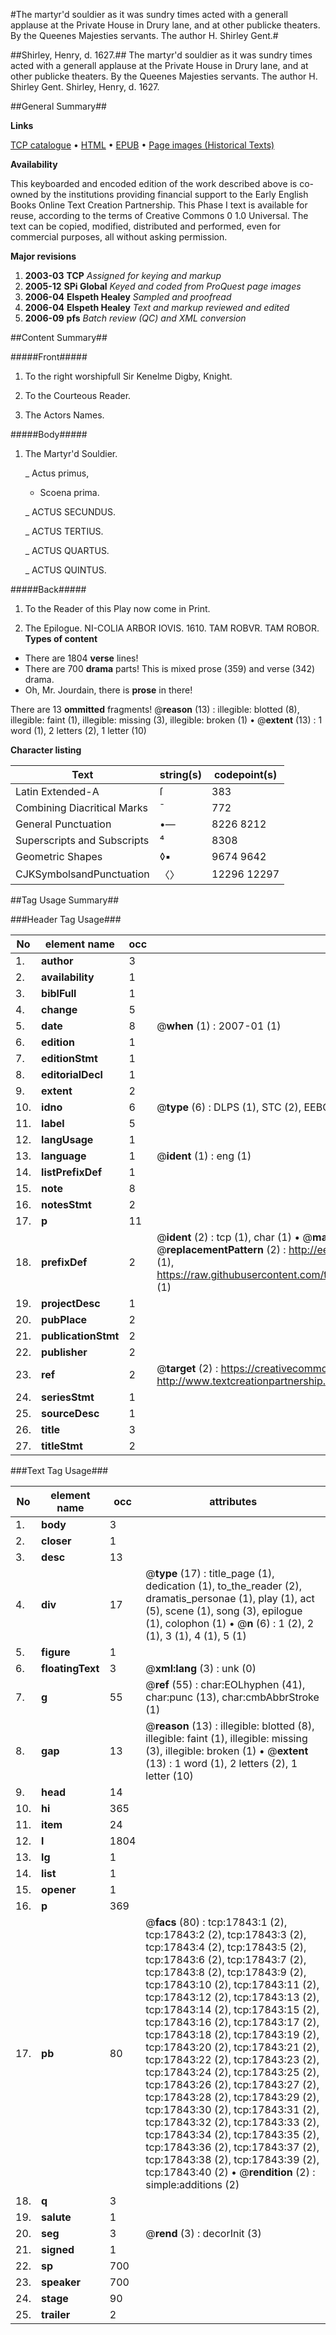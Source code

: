 #The martyr'd souldier as it was sundry times acted with a generall applause at the Private House in Drury lane, and at other publicke theaters. By the Queenes Majesties servants. The author H. Shirley Gent.#

##Shirley, Henry, d. 1627.##
The martyr'd souldier as it was sundry times acted with a generall applause at the Private House in Drury lane, and at other publicke theaters. By the Queenes Majesties servants. The author H. Shirley Gent.
Shirley, Henry, d. 1627.

##General Summary##

**Links**

[TCP catalogue](http://www.ota.ox.ac.uk/tcp/)  • 
[HTML](http://tei.it.ox.ac.uk/tcp/Texts-HTML/free/A12/A12127.html)  • 
[EPUB](http://tei.it.ox.ac.uk/tcp/Texts-EPUB/free/A12/A12127.epub) • 
[Page images (Historical Texts)](https://data.historicaltexts.jisc.ac.uk/view?pubId=eebo-99852518e&pageId=eebo-99852518e-17843-1)

**Availability**

This keyboarded and encoded edition of the
	       work described above is co-owned by the institutions
	       providing financial support to the Early English Books
	       Online Text Creation Partnership. This Phase I text is
	       available for reuse, according to the terms of Creative
	       Commons 0 1.0 Universal. The text can be copied,
	       modified, distributed and performed, even for
	       commercial purposes, all without asking permission.

**Major revisions**

1. __2003-03__ __TCP__ *Assigned for keying and markup*
1. __2005-12__ __SPi Global__ *Keyed and coded from ProQuest page images*
1. __2006-04__ __Elspeth Healey__ *Sampled and proofread*
1. __2006-04__ __Elspeth Healey__ *Text and markup reviewed and edited*
1. __2006-09__ __pfs__ *Batch review (QC) and XML conversion*

##Content Summary##

#####Front#####

1. To the right worshipfull Sir Kenelme Digby, Knight.

1. To the Courteous Reader.

1. The Actors Names.

#####Body#####

1. The Martyr'd Souldier.

    _ Actus primus,

      * Scoena prima.

    _ ACTUS SECUNDUS.

    _ ACTUS TERTIUS.

    _ ACTUS QUARTUS.

    _ ACTUS QUINTUS.

#####Back#####

1. To the Reader of this Play now come in Print.

1. The Epilogue.
NI-COLIA ARBOR IOVIS. 1610. TAM ROBVR. TAM ROBOR.
**Types of content**

  * There are 1804 **verse** lines!
  * There are 700 **drama** parts! This is mixed prose (359) and verse (342) drama.
  * Oh, Mr. Jourdain, there is **prose** in there!

There are 13 **ommitted** fragments! 
 @__reason__ (13) : illegible: blotted (8), illegible: faint (1), illegible: missing (3), illegible: broken (1)  •  @__extent__ (13) : 1 word (1), 2 letters (2), 1 letter (10)

**Character listing**


|Text|string(s)|codepoint(s)|
|---|---|---|
|Latin Extended-A|ſ|383|
|Combining             Diacritical Marks|̄|772|
|General Punctuation|•—|8226 8212|
|Superscripts             and Subscripts|⁴|8308|
|Geometric Shapes|◊▪|9674 9642|
|CJKSymbolsandPunctuation|〈〉|12296 12297|

##Tag Usage Summary##

###Header Tag Usage###

|No|element name|occ|attributes|
|---|---|---|---|
|1.|__author__|3||
|2.|__availability__|1||
|3.|__biblFull__|1||
|4.|__change__|5||
|5.|__date__|8| @__when__ (1) : 2007-01 (1)|
|6.|__edition__|1||
|7.|__editionStmt__|1||
|8.|__editorialDecl__|1||
|9.|__extent__|2||
|10.|__idno__|6| @__type__ (6) : DLPS (1), STC (2), EEBO-CITATION (1), PROQUEST (1), VID (1)|
|11.|__label__|5||
|12.|__langUsage__|1||
|13.|__language__|1| @__ident__ (1) : eng (1)|
|14.|__listPrefixDef__|1||
|15.|__note__|8||
|16.|__notesStmt__|2||
|17.|__p__|11||
|18.|__prefixDef__|2| @__ident__ (2) : tcp (1), char (1)  •  @__matchPattern__ (2) : ([0-9\-]+):([0-9IVX]+) (1), (.+) (1)  •  @__replacementPattern__ (2) : http://eebo.chadwyck.com/downloadtiff?vid=$1&page=$2 (1), https://raw.githubusercontent.com/textcreationpartnership/Texts/master/tcpchars.xml#$1 (1)|
|19.|__projectDesc__|1||
|20.|__pubPlace__|2||
|21.|__publicationStmt__|2||
|22.|__publisher__|2||
|23.|__ref__|2| @__target__ (2) : https://creativecommons.org/publicdomain/zero/1.0/ (1), http://www.textcreationpartnership.org/docs/. (1)|
|24.|__seriesStmt__|1||
|25.|__sourceDesc__|1||
|26.|__title__|3||
|27.|__titleStmt__|2||


###Text Tag Usage###

|No|element name|occ|attributes|
|---|---|---|---|
|1.|__body__|3||
|2.|__closer__|1||
|3.|__desc__|13||
|4.|__div__|17| @__type__ (17) : title_page (1), dedication (1), to_the_reader (2), dramatis_personae (1), play (1), act (5), scene (1), song (3), epilogue (1), colophon (1)  •  @__n__ (6) : 1 (2), 2 (1), 3 (1), 4 (1), 5 (1)|
|5.|__figure__|1||
|6.|__floatingText__|3| @__xml:lang__ (3) : unk (0)|
|7.|__g__|55| @__ref__ (55) : char:EOLhyphen (41), char:punc (13), char:cmbAbbrStroke (1)|
|8.|__gap__|13| @__reason__ (13) : illegible: blotted (8), illegible: faint (1), illegible: missing (3), illegible: broken (1)  •  @__extent__ (13) : 1 word (1), 2 letters (2), 1 letter (10)|
|9.|__head__|14||
|10.|__hi__|365||
|11.|__item__|24||
|12.|__l__|1804||
|13.|__lg__|1||
|14.|__list__|1||
|15.|__opener__|1||
|16.|__p__|369||
|17.|__pb__|80| @__facs__ (80) : tcp:17843:1 (2), tcp:17843:2 (2), tcp:17843:3 (2), tcp:17843:4 (2), tcp:17843:5 (2), tcp:17843:6 (2), tcp:17843:7 (2), tcp:17843:8 (2), tcp:17843:9 (2), tcp:17843:10 (2), tcp:17843:11 (2), tcp:17843:12 (2), tcp:17843:13 (2), tcp:17843:14 (2), tcp:17843:15 (2), tcp:17843:16 (2), tcp:17843:17 (2), tcp:17843:18 (2), tcp:17843:19 (2), tcp:17843:20 (2), tcp:17843:21 (2), tcp:17843:22 (2), tcp:17843:23 (2), tcp:17843:24 (2), tcp:17843:25 (2), tcp:17843:26 (2), tcp:17843:27 (2), tcp:17843:28 (2), tcp:17843:29 (2), tcp:17843:30 (2), tcp:17843:31 (2), tcp:17843:32 (2), tcp:17843:33 (2), tcp:17843:34 (2), tcp:17843:35 (2), tcp:17843:36 (2), tcp:17843:37 (2), tcp:17843:38 (2), tcp:17843:39 (2), tcp:17843:40 (2)  •  @__rendition__ (2) : simple:additions (2)|
|18.|__q__|3||
|19.|__salute__|1||
|20.|__seg__|3| @__rend__ (3) : decorInit (3)|
|21.|__signed__|1||
|22.|__sp__|700||
|23.|__speaker__|700||
|24.|__stage__|90||
|25.|__trailer__|2||
